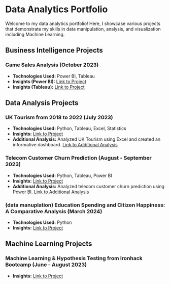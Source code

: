 # Data Analytics Portfolio

Welcome to my data analytics portfolio! Here, I showcase various projects that demonstrate my skills in data manipulation, analysis, and visualization including Machine Learning.

## Business Intelligence Projects

### Game Sales Analysis (October 2023)
- **Technologies Used:** Power BI, Tableau
- **Insights (Power BI):** [Link to Project](https://github.com/soichi-berson/Power_BI_Practice_Game_Sales)
- **Insights (Tableau):** [Link to Project](https://github.com/soichi-berson/Tableau_practice_game_sales)

## Data Analysis Projects

### UK Tourism from 2018 to 2022 (July 2023)
- **Technologies Used:** Python, Tableau, Excel, Statistics
- **Insights:** [Link to Project](https://github.com/soichi-berson/mid-bootcamp-project)
- **Additional Analysis:** Analyzed UK Tourism using Excel and created an informative dashboard. [Link to Additional Analysis](https://github.com/soichi-berson/Excel_UK_Tourism)

### Telecom Customer Churn Prediction (August - September 2023)
- **Technologies Used:** Python, Tableau, Power BI
- **Insights:** [Link to Project](https://github.com/soichi-berson/final_bootcamp_project)
- **Additional Analysis:** Analyzed telecom customer churn prediction using Power BI. [Link to Additional Analysis](https://github.com/soichi-berson/Practicing-Power-BI-Analyzing-Churned-Customers)

### (data manuplation) Education Spending and Citizen Happiness: A Comparative Analysis (March 2024) 
- **Technologies Used:** Python
- **Insights:** [Link to Project](https://github.com/soichi-berson/education-spending_and_happiness_analysis)

## Machine Learning Projects

### Machine Learning & Hypothesis Testing from Ironhack Bootcamp (June - August 2023)
- **Insights:** [Link to Project](https://github.com/soichi-berson/ML_Hypothesis)


